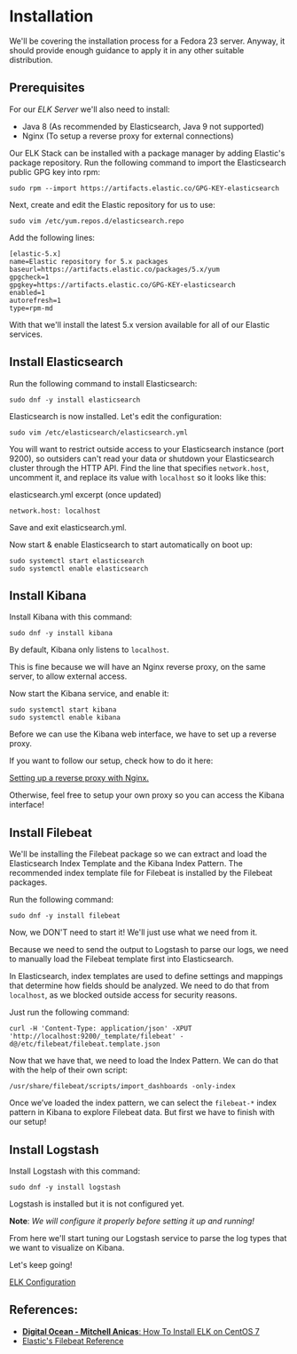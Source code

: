 # Installation

We'll be covering the installation process for a Fedora 23 server.
Anyway, it should provide enough guidance to apply it in any other suitable distribution.

## Prerequisites

For our *ELK Server* we'll also need to install:

* Java 8 (As recommended by Elasticsearch, Java 9 not supported)
* Nginx (To setup a reverse proxy for external connections)

Our ELK Stack can be installed with a package manager by adding Elastic's package repository.
Run the following command to import the Elasticsearch public GPG key into rpm:

    sudo rpm --import https://artifacts.elastic.co/GPG-KEY-elasticsearch

Next, create and edit the Elastic repository for us to use:

	sudo vim /etc/yum.repos.d/elasticsearch.repo

Add the following lines:

	[elastic-5.x]
	name=Elastic repository for 5.x packages
	baseurl=https://artifacts.elastic.co/packages/5.x/yum
	gpgcheck=1
	gpgkey=https://artifacts.elastic.co/GPG-KEY-elasticsearch
	enabled=1
	autorefresh=1
	type=rpm-md

With that we'll install the latest 5.x version available for all of our Elastic services.

## Install Elasticsearch

Run the following command to install Elasticsearch:

    sudo dnf -y install elasticsearch

Elasticsearch is now installed. Let's edit the configuration:

    sudo vim /etc/elasticsearch/elasticsearch.yml

You will want to restrict outside access to your Elasticsearch instance (port 9200), so outsiders can't read your data or shutdown your Elasticsearch cluster through the HTTP API. Find the line that specifies `network.host`, uncomment it, and replace its value with `localhost` so it looks like this:

elasticsearch.yml excerpt (once updated)

    network.host: localhost

Save and exit elasticsearch.yml.

Now start & enable Elasticsearch to start automatically on boot up:

    sudo systemctl start elasticsearch
    sudo systemctl enable elasticsearch

## Install Kibana

Install Kibana with this command:

    sudo dnf -y install kibana

By default, Kibana only listens to `localhost`.

This is fine because we will have an Nginx reverse proxy, on the same server, to allow external access.

Now start the Kibana service, and enable it:

    sudo systemctl start kibana
    sudo systemctl enable kibana

Before we can use the Kibana web interface, we have to set up a reverse proxy. 

If you want to follow our setup, check how to do it here:

[Setting up a reverse proxy with Nginx.](nginx.md)

Otherwise, feel free to setup your own proxy so you can access the Kibana interface!

## Install Filebeat

We'll be installing the Filebeat package so we can extract and load the Elasticsearch Index Template and the Kibana Index Pattern.
The recommended index template file for Filebeat is installed by the Filebeat packages.

Run the following command:

	sudo dnf -y install filebeat
	
Now, we DON'T need to start it!
We'll just use what we need from it.

Because we need to send the output to Logstash to parse our logs,
we need to manually load the Filebeat template first into Elasticsearch.

In Elasticsearch, index templates are used to define settings and mappings that determine how fields should be analyzed.
We need to do that from `localhost`, as we blocked outside access for security reasons.

Just run the following command:

	curl -H 'Content-Type: application/json' -XPUT 'http://localhost:9200/_template/filebeat' -d@/etc/filebeat/filebeat.template.json

Now that we have that, we need to load the Index Pattern.
We can do that with the help of their own script:

	/usr/share/filebeat/scripts/import_dashboards -only-index

Once we’ve loaded the index pattern, we can select the `filebeat-*` index pattern in Kibana to explore Filebeat data.
But first we have to finish with our setup!

## Install Logstash

Install Logstash with this command:

    sudo dnf -y install logstash

Logstash is installed but it is not configured yet.

**Note**: *We will configure it properly before setting it up and running!*

From here we'll start tuning our Logstash service to parse the log types that we want to visualize on Kibana.

Let's keep going!

[ELK Configuration](../config/)

## References:

* [**Digital Ocean - Mitchell Anicas**: How To Install ELK on CentOS 7](https://www.digitalocean.com/community/tutorials/how-to-install-elasticsearch-logstash-and-kibana-elk-stack-on-centos-7)
* [Elastic's Filebeat Reference](https://www.elastic.co/guide/en/beats/filebeat/current/index.html)
